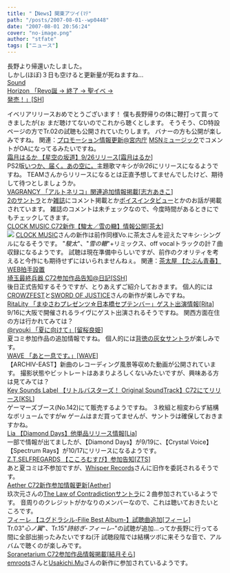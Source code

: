 ```yaml
---
title: "【News】関東アツイ(ﾏﾃ"
path: "/posts/2007-08-01--wp0448"
date: "2007-08-01 20:56:24"
cover: "no-image.png"
author: "stfate"
tags: ["ニュース"]
---
```


<style type="text/css">
<!--
p {white-space: pre-wrap};
-->
</style>

長野より帰還いたしました。
しかし(ほぼ)３日も空けると更新量が死ねますね…
<a class="topics" href="http://sound-horizon.net/" target="_blank">Sound Horizon 「Revo誕 → 終了 → 聖イベ → 発売！」</a><span class="junre">[<a href="http://sound-horizon.net/" target="_blank">SH</a>]</span>
<div class="news">イベリアリリースおめでとうございます！
僕も長野帰りの体に鞭打って買ってきましたが(ぉ
まだ聴けてないのでこれから聴くとします。
そうそう、CD特設ページの方でTr.02の試聴も公開されていたりします。
バナーの方も公開が楽しみですね。
関連：<a href="http://www.soundhorizon.com/" target="_blank">プロモーション情報更新@宮内庁</a>
<a href="http://music.jp.msn.com/" target="_blank">MSNミュージック</a>でコメントがOAになってるみたいですね。</div>
<a class="topics" href="http://www.team-e.co.jp/products_new/kdsd-00154/SP/index.html" target="_blank">霜月はるか 【星空の坂道】9/26リリース</a><span class="junre">[<a href="http://shimotsukin.com/" target="_blank">霜月はるか</a>]</span>
<div class="news">PS2版<a href="http://www.lumpofsugar.co.jp/itsusora_cs/index.html" target="_blank">いつか、届く。あの空に。</a>主題歌マキシが<em>9/26</em>にリリースになるようですね。
TEAMさんからリリースになるとは正直予想してませんでしたけど、期待して待つとしましょうか。</div>
<a class="topics" href="http://www.vagrancy.jp/" target="_blank">VAGRANCY 「アルトネリコ」関連追加情報掲載</a><span class="junre">[<a href="http://www.vagrancy.jp/" target="_blank">志方あきこ</a>]</span>
<div class="news"><a href="http://www.team-e.co.jp/products_new/kdsd-10027-28/SP/index.html" target="_blank">2のサントラ</a>とか<a href="http://www.sbcr.jp/media/magazine/magazine.asp?mid=drm" target="_blank">雑</a><a href="http://www.enterbrain.co.jp/jp/p_catalog/magazine/teiki/famitsups.html" target="_blank">誌</a>にコメント掲載とか<a href="http://ar-tonelico.jp/t_paper.htm" target="_blank">ボイスインタビュー</a>とかのお話が掲載されています。
雑誌のコメントは未チェックなので、今度時間があるときにでもチェックしてきます。</div>
<a class="topics" href="http://www.clock-music.com/syunta/" target="_blank">CLOCK MUSIC C72新作【駿太／雪の轍】情報公開</a><span class="junre">[<a href="http://chata.moo.jp/" target="_blank">茶太</a>]</span>
<div class="news"><a href="http://www.clock-music.com/syunta/" target="_blank"><img src="http://www.clock-music.com/syunta/images/bu40080.jpg"></a>
<a href="http://www.clock-music.com/" target="_blank">CLOCK MUSIC</a>さんの新作は前作同様Vo.に茶太さんを迎えたマキシ･シングルになるそうです。
"<em>駿太</em>"、"<em>雪の轍</em>"+リミックス、off vocalトラックの計７曲収録になるようです。
試聴は現在準備中らしいですが、前作のクオリティを考えると今作にも期待せずにはいられませんねぇ。
関連：<a href="http://chata.moo.jp/uk3/" target="_blank">茶太屋 【たぶん青春】WEB拍手設置</a></div>
<a class="topics" href="http://www.ssh.ne.jp/" target="_blank">埼玉最終兵器 C72参加作品告知@日記</a><span class="junre">[<a href="http://www.ssh.ne.jp/" target="_blank">SSH</a>]</span>
<div class="news">後日正式告知するそうですが、とりあえずご紹介しておきます。
個人的には<a href="http://crowzfest.crowsclaw.info/" target="_blank">CROWZFEST</a>と<a href="http://www.soj.razor.jp/" target="_blank">SWORD OF JUSTICE</a>さんの新作が楽しみですね。</div>
<a class="topics" href="http://ritarita.jp/" target="_blank">RitaLity 「まゆさわプレゼンツ☆日本橋セプテンバー」ゲスト出演情報</a><span class="junre">[<a href="http://ritarita.jp/" target="_blank">Rita</a>]</span>
<div class="news">9/16に大阪で開催されるライヴにゲスト出演されるそうですね。
関西方面在住の方は行かれてみては？</div>
<a class="topics" href="http://ryouki.net/" target="_blank">@ryouki 「夏に向けて」</a><span class="junre">[<a href="http://ryouki.net/" target="_blank">留桜良姫</a>]</span>
<div class="news">夏コミ参加作品の追加情報ですね。
個人的には<a href="http://www.gungni.com/haitoku/sound.html" target="_blank">背徳の灰女サントラ</a>が楽しみです。</div>
<a class="topics" href="http://wavesite.sakura.ne.jp/" target="_blank">WAVE 「あと一息です。」</a><span class="junre">[<a href="http://wavesite.sakura.ne.jp/" target="_blank">WAVE</a>]</span>
<div class="news">【ARCHIV-EAST】新曲のレコーディング風景等収めた動画が公開されています。
撮影状態やビットレートはあまりよろしくないみたいですが、興味ある方は見てみては？</div>
<a class="topics" href="http://key.soundslabel.com/discography.htm" target="_blank">Key Sounds Label 【リトルバスターズ！ Original SoundTrack】C72にてリリース</a><span class="junre">[<a href="http://key.soundslabel.com/" target="_blank">KSL</a>]</span>
<div class="news">ゲーマーズブース(No.142)にて販売するようですね。
３枚組と相変わらず結構なボリュームですがw
ゲームはまだ買ってませんが、サントラは確保しておきますかね。</div>
<a class="topics" href="http://lias-cafe.com/special/" target="_blank">Lia 【Diamond Days】他単品リリース情報</a><span class="junre">[<a href="http://www.lias-cafe.com/" target="_blank">Lia</a>]</span>
<div class="news">一部で情報が出てましたが、【Diamond Days】が9/19に、【Crystal Voice】【Spectrum Rays】が10/17にリリースになるようです。</div>
<a class="topics" href="http://www.codeztslabel.com/" target="_blank">Z.T.SELFREGARDS 【こころむすび】参加告知</a><span class="junre">[<a href="http://www.codeztslabel.com/" target="_blank">ZTS</a>]</span>
<div class="news">あと夏コミは不参加ですが、<a href="http://www11.plala.or.jp/whispers/" target="_blank">Whisper Records</a>さんに旧作を委託されるそうです。</div>
<a class="topics" href="http://www.lkjp.net/" target="_blank">Aether C72新作参加情報更新</a><span class="junre">[<a href="http://www.lkjp.net/" target="_blank">Aether</a>]</span>
<div class="news">玖次元さんの<a href="http://www.dimension9.info/vv/vv.html" target="_blank">The Law of Contradictionサントラ</a>に２曲参加されているようです。
音周りのクレジットがかなりのメンバーなので、これは聴いておきたいところです。</div>
<a class="topics" href="http://shule-aroon.sakura.ne.jp/filie/" target="_blank">フィーレ 【ユグドラシル-Filie Best Album-】試聴曲追加</a><span class="junre">[<a href="http://shule-aroon.sakura.ne.jp/filie/" target="_blank">フィーレ</a>]</span>
<div class="news">Tr.03"<em>心ノ翼</em>"、Tr.15"<em>詩紡ぎ-フィーレ-</em>"の試聴が追加…ってか長野に行ってる間に全部出揃ったみたいですね(汗
試聴段階では結構ツボに来そうな音で、アルバムで聴くのが楽しみです。</div>
<a class="topics" href="http://soranetarium.com/" target="_blank">Soranetarium C72参加作品情報掲載</a><span class="junre">[<a href="http://soranetarium.com/" target="_blank">結月そら</a>]</span>
<div class="news"><a href="http://emroots.web.infoseek.co.jp/" target="_blank">emroots</a>さんと<a href="http://usakichi.info/" target="_blank">Usakichi.Mu</a>さんの新作に参加されているようです。</div>
